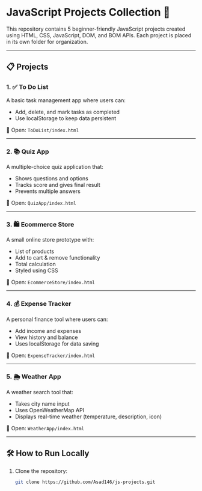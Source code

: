 # JavaScript Projects Collection 🚀

This repository contains 5 beginner-friendly JavaScript projects created using HTML, CSS, JavaScript, DOM, and BOM APIs. Each project is placed in its own folder for organization.

---

## 📋 Projects

### 1. ✅ To Do List
A basic task management app where users can:
- Add, delete, and mark tasks as completed
- Use localStorage to keep data persistent

🔗 Open: `ToDoList/index.html`

---

### 2. 📚 Quiz App
A multiple-choice quiz application that:
- Shows questions and options
- Tracks score and gives final result
- Prevents multiple answers

🔗 Open: `QuizApp/index.html`

---

### 3. 🛍️ Ecommerce Store
A small online store prototype with:
- List of products
- Add to cart & remove functionality
- Total calculation
- Styled using CSS

🔗 Open: `EcommerceStore/index.html`

---

### 4. 💰 Expense Tracker
A personal finance tool where users can:
- Add income and expenses
- View history and balance
- Uses localStorage for data saving

🔗 Open: `ExpenseTracker/index.html`

---

### 5. 🌦️ Weather App
A weather search tool that:
- Takes city name input
- Uses OpenWeatherMap API
- Displays real-time weather (temperature, description, icon)

🔗 Open: `WeatherApp/index.html`

---

## 🛠️ How to Run Locally

1. Clone the repository:
   ```bash
   git clone https://github.com/Asad146/js-projects.git
